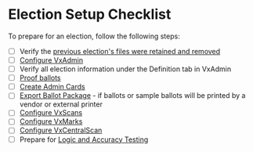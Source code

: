 # Election Setup Checklist

To prepare for an election, follow the following steps:

* [ ] Verify the [previous election's files were retained and removed](../after-election-night/retaining-and-removing-election-files.md)
* [ ] [Configure VxAdmin](configure-vxadmin.md)
* [ ] Verify all election information under the Definition tab in VxAdmin
* [ ] [Proof ballots](print-proofing-ballots.md)
* [ ] [Create Admin Cards](programming-cards.md)
* [ ] [Export Ballot Package](export-ballot-package.md) - if ballots or sample ballots will be printed by a vendor or external printer
* [ ] [Configure VxScans](../hardware-setup/configure-vxscan.md)
* [ ] [Configure VxMarks](../hardware-setup/configuring-and-operating-vxmark.md)
* [ ] [Configure VxCentralScan](configure-ballot-scanner.md)
* [ ] Prepare for [Logic and Accuracy Testing](../l-and-a-testing/l-and-a-checklist.md)

